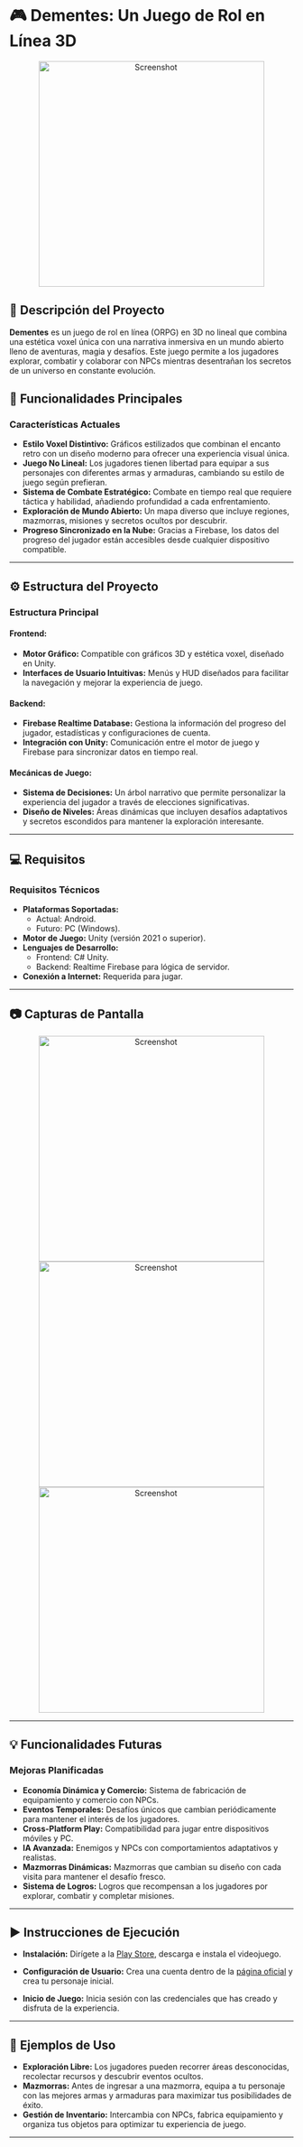 # 🎮 Dementes: Un Juego de Rol en Línea 3D

<div style="text-align: center;">
    <img src="images/01.jpg" alt="Screenshot" width="400">
</div>

## 🚀 Descripción del Proyecto
**Dementes** es un juego de rol en línea (ORPG) en 3D no lineal que combina una estética voxel única con una narrativa inmersiva en un mundo abierto lleno de aventuras, magia y desafíos. Este juego permite a los jugadores explorar, combatir y colaborar con NPCs mientras desentrañan los secretos de un universo en constante evolución.

## 🌟 Funcionalidades Principales

### Características Actuales
- **Estilo Voxel Distintivo:** Gráficos estilizados que combinan el encanto retro con un diseño moderno para ofrecer una experiencia visual única.
- **Juego No Lineal:** Los jugadores tienen libertad para equipar a sus personajes con diferentes armas y armaduras, cambiando su estilo de juego según prefieran.
- **Sistema de Combate Estratégico:** Combate en tiempo real que requiere táctica y habilidad, añadiendo profundidad a cada enfrentamiento.
- **Exploración de Mundo Abierto:** Un mapa diverso que incluye regiones, mazmorras, misiones y secretos ocultos por descubrir.
- **Progreso Sincronizado en la Nube:** Gracias a Firebase, los datos del progreso del jugador están accesibles desde cualquier dispositivo compatible.

---

## ⚙️ Estructura del Proyecto

### Estructura Principal
#### Frontend:
- **Motor Gráfico:** Compatible con gráficos 3D y estética voxel, diseñado en Unity.
- **Interfaces de Usuario Intuitivas:** Menús y HUD diseñados para facilitar la navegación y mejorar la experiencia de juego.

#### Backend:
- **Firebase Realtime Database:** Gestiona la información del progreso del jugador, estadísticas y configuraciones de cuenta.
- **Integración con Unity:** Comunicación entre el motor de juego y Firebase para sincronizar datos en tiempo real.

#### Mecánicas de Juego:
- **Sistema de Decisiones:** Un árbol narrativo que permite personalizar la experiencia del jugador a través de elecciones significativas.
- **Diseño de Niveles:** Áreas dinámicas que incluyen desafíos adaptativos y secretos escondidos para mantener la exploración interesante.

---

## 💻 Requisitos

### Requisitos Técnicos
- **Plataformas Soportadas:**
  - Actual: Android.
  - Futuro: PC (Windows).
- **Motor de Juego:** Unity (versión 2021 o superior).
- **Lenguajes de Desarrollo:**
  - Frontend: C# Unity.
  - Backend: Realtime Firebase para lógica de servidor.
- **Conexión a Internet:** Requerida para jugar.

---

## 📷 Capturas de Pantalla
<div style="text-align: center;">
    <img src="images/01.jpg" alt="Screenshot" width="400">
    <img src="images/01.jpg" alt="Screenshot" width="400">
    <img src="images/01.jpg" alt="Screenshot" width="400">
</div>

---

## 💡 Funcionalidades Futuras

### Mejoras Planificadas
- **Economía Dinámica y Comercio:** Sistema de fabricación de equipamiento y comercio con NPCs.
- **Eventos Temporales:** Desafíos únicos que cambian periódicamente para mantener el interés de los jugadores.
- **Cross-Platform Play:** Compatibilidad para jugar entre dispositivos móviles y PC.
- **IA Avanzada:** Enemigos y NPCs con comportamientos adaptativos y realistas.
- **Mazmorras Dinámicas:** Mazmorras que cambian su diseño con cada visita para mantener el desafío fresco.
- **Sistema de Logros:** Logros que recompensan a los jugadores por explorar, combatir y completar misiones.

---

## ▶️ Instrucciones de Ejecución

- **Instalación:** Dirígete a la [Play Store](https://play.google.com/store/apps/details?id=com.CodesignProjects.Dementes), descarga e instala el videojuego.

- **Configuración de Usuario:** Crea una cuenta dentro de la [página oficial](https://dementesgame.com/) y crea tu personaje inicial.

- **Inicio de Juego:** Inicia sesión con las credenciales que has creado y disfruta de la experiencia.

---

## 🔎 Ejemplos de Uso
- **Exploración Libre:** Los jugadores pueden recorrer áreas desconocidas, recolectar recursos y descubrir eventos ocultos.
- **Mazmorras:** Antes de ingresar a una mazmorra, equipa a tu personaje con las mejores armas y armaduras para maximizar tus posibilidades de éxito.
- **Gestión de Inventario:** Intercambia con NPCs, fabrica equipamiento y organiza tus objetos para optimizar tu experiencia de juego.

---
